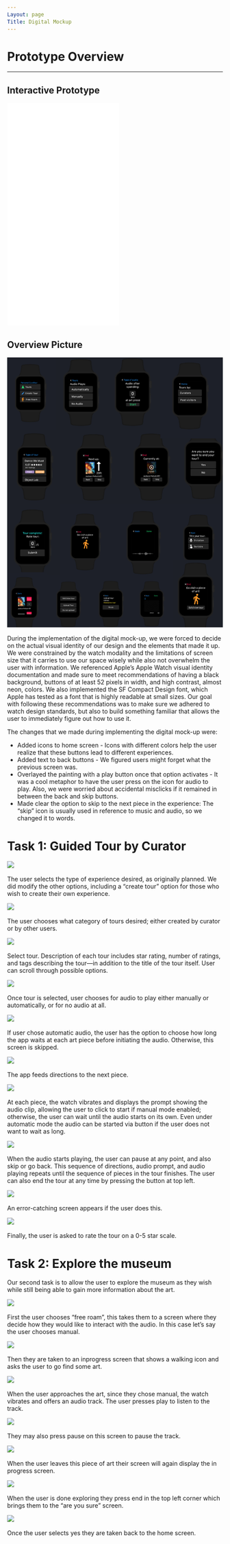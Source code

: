 ```yaml
---
Layout: page
Title: Digital Mockup
---
```


# Prototype Overview

--------------------------

## Interactive Prototype

<iframe width="262" height="518" src="//invis.io/QGP1N1DDN5A" frameborder="0" allowfullscreen></iframe>

## Overview Picture

![](/img/overview4.png)

During the implementation of the digital mock-up, we were forced to decide on the actual visual identity of our design and the elements that made it up. We were constrained by the watch modality and the limitations of screen size that it carries to use our space wisely while also not overwhelm the user with information. We referenced Apple’s Apple Watch visual identity documentation and made sure to meet recommendations of having a black background, buttons of at least 52 pixels in width, and high contrast, almost neon, colors. We also implemented the SF Compact Design font, which Apple has tested as a font that is highly readable at small sizes. Our goal with following these recommendations was to make sure we adhered to watch design standards, but also to build something familiar that allows the user to immediately figure out how to use it.


The changes that we made during implementing the digital mock-up were: 
- Added icons to home screen - Icons with different colors help the user realize that these buttons lead to different experiences. 
- Added text to back buttons - We figured users might forget what the previous screen was.
- Overlayed the painting with a play button once that option activates - It was a cool metaphor to have the user press on the icon for audio to play. Also, we were worried about accidental misclicks if it remained in between the back and skip buttons.  
- Made clear the option to skip to the next piece in the experience: The “skip” icon is usually used in reference to music and audio, so we changed it to words.


# Task 1: Guided Tour by Curator

![](https://krtejeda.github.io/PersonalCuraTour/img/mockup1.png)

The user selects the type of experience desired, as originally planned.  We did modify the other options, including a “create tour” option for those who wish to create their own experience.

![](https://krtejeda.github.io/PersonalCuraTour/img/mockup2.png)

The user chooses what category of tours desired; either created by curator or by other users.

![](https://krtejeda.github.io/PersonalCuraTour/img/mockup23.png)

Select tour.  Description of each tour includes star rating, number of ratings, and tags describing the tour—in addition to the title of the tour itself.  User can scroll through possible options.

![](https://krtejeda.github.io/PersonalCuraTour/img/mockup27.png)

Once tour is selected, user chooses for audio to play either manually or automatically, or for no audio at all.  

![](https://krtejeda.github.io/PersonalCuraTour/img/mockup26.png)

If user chose automatic audio, the user has the option to choose how long the app waits at each art piece before initiating the audio.  Otherwise, this screen is skipped.

![](https://krtejeda.github.io/PersonalCuraTour/img/mockup20.png)

The app feeds directions to the next piece.

![](https://krtejeda.github.io/PersonalCuraTour/img/mockup24.png)

At each piece, the watch vibrates and displays the prompt showing the audio clip, allowing the user to click to start if manual mode enabled; otherwise, the user can wait until the audio starts on its own.  Even under automatic mode the audio can be started via button if the user does not want to wait as long.

![](https://krtejeda.github.io/PersonalCuraTour/img/mockup21.png)

When the audio starts playing, the user can pause at any point, and also skip or go back.  This sequence of directions, audio prompt, and audio playing repeats until the sequence of pieces in the tour finishes.  The user can also end the tour at any time by pressing the button at top left.

![](https://krtejeda.github.io/PersonalCuraTour/img/mockup19.png)

An error-catching screen appears if the user does this.

![](https://krtejeda.github.io/PersonalCuraTour/img/mockup25.png)

Finally, the user is asked to rate the tour on a 0-5 star scale.

# Task 2: Explore the museum 

Our second task is to allow the user to explore the museum as they wish while still being able to gain more information about the art.

![](https://krtejeda.github.io/PersonalCuraTour/img/mockup1.png)
 
 First the user chooses “free roam”, this takes them to a screen where they decide how they would like to interact with the audio. In this case let’s say the user chooses manual.

![](https://krtejeda.github.io/PersonalCuraTour/img/mockup17.png)

Then they are taken to an inprogress screen that shows a walking icon and asks the user to go find some art.

![](https://krtejeda.github.io/PersonalCuraTour/img/mockup15.png)

When the user approaches the art, since they chose manual, the watch vibrates and offers an audio track. The user presses play to listen to the track.

![](https://krtejeda.github.io/PersonalCuraTour/img/mockup16.png)

They may also press pause on this screen to pause the track. 

![](https://krtejeda.github.io/PersonalCuraTour/img/mockup7.png)

When the user leaves this piece of art their screen will again display the in progress screen.

![](https://krtejeda.github.io/PersonalCuraTour/img/mockup15.png)

When the user is done exploring they press end in the top left corner which brings them to the “are you sure” screen.

![](https://krtejeda.github.io/PersonalCuraTour/img/mockup18.png)

Once the user selects yes they are taken back to the home screen.
